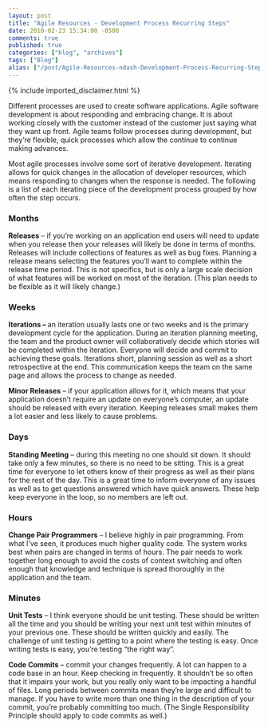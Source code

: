 ```yaml
---
layout: post
title: "Agile Resources - Development Process Recurring Steps"
date: 2010-02-23 15:34:00 -0500
comments: true
published: true
categories: ["blog", "archives"]
tags: ["Blog"]
alias: ["/post/Agile-Resources-ndash-Development-Process-Recurring-Steps", "/post/agile-resources-ndash-development-process-recurring-steps"]
---
```

<!-- more -->
{% include imported_disclaimer.html %}
<p>Different processes are used to create software applications. Agile software development is about responding and embracing change. It is about working closely with the customer instead of the customer just saying what they want up front. Agile teams follow processes during development, but they&rsquo;re flexible, quick processes which allow the continue to continue making advances.</p>
<p>Most agile processes involve some sort of iterative development. Iterating allows for quick changes in the allocation of developer resources, which means responding to changes when the response is needed. The following is a list of each iterating piece of the development process grouped by how often the step occurs.</p>
<h3>Months</h3>
<p><strong>Releases</strong> &ndash; if you&rsquo;re working on an application end users will need to update when you release then your releases will likely be done in terms of months. Releases will include collections of features as well as bug fixes. Planning a release means selecting the features you&rsquo;ll want to complete within the release time period. This is not specifics, but is only a large scale decision of what features will be worked on most of the iteration. (This plan needs to be flexible as it will likely change.)</p>
<h3>Weeks</h3>
<p><strong>Iterations &ndash; </strong>an iteration usually lasts one or two weeks and is the primary development cycle for the application. During an iteration planning meeting, the team and the product owner will collaboratively decide which stories will be completed within the iteration. Everyone will decide and commit to achieving these goals. Iterations short, planning session as well as a short retrospective at the end. This communication keeps the team on the same page and allows the process to change as needed.</p>
<p><strong>Minor Releases</strong> &ndash; if your application allows for it, which means that your application doesn&rsquo;t require an update on everyone&rsquo;s computer, an update should be released with every iteration. Keeping releases small makes them a lot easier and less likely to cause problems.</p>
<h3>Days</h3>
<p><strong>Standing Meeting</strong> &ndash; during this meeting no one should sit down. It should take only a few minutes, so there is no need to be sitting. This is a great time for everyone to let others know of their progress as well as their plans for the rest of the day. This is a great time to inform everyone of any issues as well as to get questions answered which have quick answers. These help keep everyone in the loop, so no members are left out.</p>
<h3>Hours</h3>
<p><strong>Change Pair Programmers</strong> &ndash; I believe highly in pair programming. From what I&rsquo;ve seen, it produces much higher quality code. The system works best when pairs are changed in terms of hours. The pair needs to work together long enough to avoid the costs of context switching and often enough that knowledge and technique is spread thoroughly in the application and the team.</p>
<h3>Minutes</h3>
<p><strong>Unit Tests</strong> &ndash; I think everyone should be unit testing. These should be written all the time and you should be writing your next unit test within minutes of your previous one. These should be written quickly and easily. The challenge of unit testing is getting to a point where the testing is easy. Once writing tests is easy, you&rsquo;re testing &ldquo;the right way&rdquo;.</p>
<p><strong>Code Commits</strong> &ndash; commit your changes frequently. A lot can happen to a code base in an hour. Keep checking in frequently. It shouldn&rsquo;t be so often that it impairs your work, but you really only want to be impacting a handful of files. Long periods between commits mean they&rsquo;re large and difficult to manage. If you have to write more than one thing in the description of your commit, you&rsquo;re probably committing too much. (The Single Responsibility Principle should apply to code commits as well.)</p>
